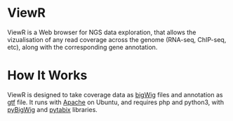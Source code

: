 # ViewR

ViewR is a Web browser for NGS data exploration, that allows the vizualisation of any read coverage across the genome (RNA-seq, ChIP-seq, etc), along with the corresponding gene annotation.

# How It Works

ViewR is designed to take coverage data as [bigWig](https://genome.ucsc.edu/goldenPath/help/bigWig.html) files and annotation as [gtf](https://www.ensembl.org/info/website/upload/gff.html) file.
It runs with [Apache](https://httpd.apache.org/) on Ubuntu, and requires php and python3, with [pyBigWig](https://github.com/deeptools/pyBigWig) and [pytabix](https://github.com/slowkow/pytabix) libraries.

